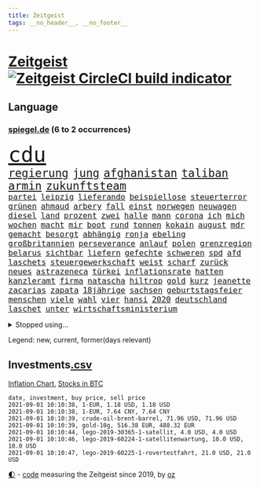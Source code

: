 ```yaml
---
title: Zeitgeist
tags: __no_header__, __no_footer__
---
```


# [Zeitgeist](https://oliz.io/zeitgeist/) [![Zeitgeist CircleCI build indicator](https://circleci.com/gh/ooz/zeitgeist.svg?style=shield)](https://circleci.com/gh/ooz/zeitgeist)

## Language

<h3><a href="https://www.spiegel.de" target="_blank">spiegel.de</a> (6 to 2 occurrences)</h3>
<p style="font-family:monospace">
<span style="font-size:32pt"><a href="news_links.html#cdu" class="current">cdu</a></span>
<br>
<span style="font-size:17pt"><a href="news_links.html#regierung" class="current">regierung</a></span>
<span style="font-size:17pt"><a href="news_links.html#jung" class="current">jung</a></span>
<span style="font-size:17pt"><a href="news_links.html#afghanistan" class="current">afghanistan</a></span>
<span style="font-size:17pt"><a href="news_links.html#taliban" class="current">taliban</a></span>
<span style="font-size:17pt"><a href="news_links.html#armin" class="current">armin</a></span>
<span style="font-size:17pt"><a href="news_links.html#zukunftsteam" class="new">zukunftsteam</a></span>
<br>
<span style="font-size:12pt"><a href="news_links.html#partei" class="current">partei</a></span>
<span style="font-size:12pt"><a href="news_links.html#leipzig" class="current">leipzig</a></span>
<span style="font-size:12pt"><a href="news_links.html#lieferando" class="new">lieferando</a></span>
<span style="font-size:12pt"><a href="news_links.html#beispiellose" class="current">beispiellose</a></span>
<span style="font-size:12pt"><a href="news_links.html#steuerterror" class="new">steuerterror</a></span>
<span style="font-size:12pt"><a href="news_links.html#grünen" class="current">grünen</a></span>
<span style="font-size:12pt"><a href="news_links.html#ahmaud" class="new">ahmaud</a></span>
<span style="font-size:12pt"><a href="news_links.html#arbery" class="new">arbery</a></span>
<span style="font-size:12pt"><a href="news_links.html#fall" class="current">fall</a></span>
<span style="font-size:12pt"><a href="news_links.html#einst" class="current">einst</a></span>
<span style="font-size:12pt"><a href="news_links.html#norwegen" class="current">norwegen</a></span>
<span style="font-size:12pt"><a href="news_links.html#neuwagen" class="current">neuwagen</a></span>
<span style="font-size:12pt"><a href="news_links.html#diesel" class="current">diesel</a></span>
<span style="font-size:12pt"><a href="news_links.html#land" class="current">land</a></span>
<span style="font-size:12pt"><a href="news_links.html#prozent" class="current">prozent</a></span>
<span style="font-size:12pt"><a href="news_links.html#zwei" class="current">zwei</a></span>
<span style="font-size:12pt"><a href="news_links.html#halle" class="current">halle</a></span>
<span style="font-size:12pt"><a href="news_links.html#mann" class="current">mann</a></span>
<span style="font-size:12pt"><a href="news_links.html#corona" class="current">corona</a></span>
<span style="font-size:12pt"><a href="news_links.html#ich" class="current">ich</a></span>
<span style="font-size:12pt"><a href="news_links.html#mich" class="current">mich</a></span>
<span style="font-size:12pt"><a href="news_links.html#wochen" class="current">wochen</a></span>
<span style="font-size:12pt"><a href="news_links.html#macht" class="current">macht</a></span>
<span style="font-size:12pt"><a href="news_links.html#mir" class="current">mir</a></span>
<span style="font-size:12pt"><a href="news_links.html#boot" class="current">boot</a></span>
<span style="font-size:12pt"><a href="news_links.html#rund" class="current">rund</a></span>
<span style="font-size:12pt"><a href="news_links.html#tonnen" class="current">tonnen</a></span>
<span style="font-size:12pt"><a href="news_links.html#kokain" class="current">kokain</a></span>
<span style="font-size:12pt"><a href="news_links.html#august" class="current">august</a></span>
<span style="font-size:12pt"><a href="news_links.html#mdr" class="current">mdr</a></span>
<span style="font-size:12pt"><a href="news_links.html#gemacht" class="current">gemacht</a></span>
<span style="font-size:12pt"><a href="news_links.html#besorgt" class="current">besorgt</a></span>
<span style="font-size:12pt"><a href="news_links.html#abhängig" class="current">abhängig</a></span>
<span style="font-size:12pt"><a href="news_links.html#ronja" class="current">ronja</a></span>
<span style="font-size:12pt"><a href="news_links.html#ebeling" class="new">ebeling</a></span>
<span style="font-size:12pt"><a href="news_links.html#großbritannien" class="current">großbritannien</a></span>
<span style="font-size:12pt"><a href="news_links.html#perseverance" class="current">perseverance</a></span>
<span style="font-size:12pt"><a href="news_links.html#anlauf" class="current">anlauf</a></span>
<span style="font-size:12pt"><a href="news_links.html#polen" class="current">polen</a></span>
<span style="font-size:12pt"><a href="news_links.html#grenzregion" class="new">grenzregion</a></span>
<span style="font-size:12pt"><a href="news_links.html#belarus" class="current">belarus</a></span>
<span style="font-size:12pt"><a href="news_links.html#sichtbar" class="current">sichtbar</a></span>
<span style="font-size:12pt"><a href="news_links.html#liefern" class="current">liefern</a></span>
<span style="font-size:12pt"><a href="news_links.html#gefechte" class="current">gefechte</a></span>
<span style="font-size:12pt"><a href="news_links.html#schweren" class="current">schweren</a></span>
<span style="font-size:12pt"><a href="news_links.html#spd" class="current">spd</a></span>
<span style="font-size:12pt"><a href="news_links.html#afd" class="current">afd</a></span>
<span style="font-size:12pt"><a href="news_links.html#laschets" class="current">laschets</a></span>
<span style="font-size:12pt"><a href="news_links.html#steuergewerkschaft" class="new">steuergewerkschaft</a></span>
<span style="font-size:12pt"><a href="news_links.html#weist" class="current">weist</a></span>
<span style="font-size:12pt"><a href="news_links.html#scharf" class="current">scharf</a></span>
<span style="font-size:12pt"><a href="news_links.html#zurück" class="current">zurück</a></span>
<span style="font-size:12pt"><a href="news_links.html#neues" class="current">neues</a></span>
<span style="font-size:12pt"><a href="news_links.html#astrazeneca" class="current">astrazeneca</a></span>
<span style="font-size:12pt"><a href="news_links.html#türkei" class="current">türkei</a></span>
<span style="font-size:12pt"><a href="news_links.html#inflationsrate" class="current">inflationsrate</a></span>
<span style="font-size:12pt"><a href="news_links.html#hatten" class="current">hatten</a></span>
<span style="font-size:12pt"><a href="news_links.html#kanzleramt" class="current">kanzleramt</a></span>
<span style="font-size:12pt"><a href="news_links.html#firma" class="current">firma</a></span>
<span style="font-size:12pt"><a href="news_links.html#natascha" class="new">natascha</a></span>
<span style="font-size:12pt"><a href="news_links.html#hiltrop" class="new">hiltrop</a></span>
<span style="font-size:12pt"><a href="news_links.html#gold" class="current">gold</a></span>
<span style="font-size:12pt"><a href="news_links.html#kurz" class="current">kurz</a></span>
<span style="font-size:12pt"><a href="news_links.html#jeanette" class="new">jeanette</a></span>
<span style="font-size:12pt"><a href="news_links.html#zacarias" class="new">zacarias</a></span>
<span style="font-size:12pt"><a href="news_links.html#zapata" class="new">zapata</a></span>
<span style="font-size:12pt"><a href="news_links.html#18jährige" class="current">18jährige</a></span>
<span style="font-size:12pt"><a href="news_links.html#sachsen" class="current">sachsen</a></span>
<span style="font-size:12pt"><a href="news_links.html#geburtstagsfeier" class="new">geburtstagsfeier</a></span>
<span style="font-size:12pt"><a href="news_links.html#menschen" class="current">menschen</a></span>
<span style="font-size:12pt"><a href="news_links.html#viele" class="current">viele</a></span>
<span style="font-size:12pt"><a href="news_links.html#wahl" class="current">wahl</a></span>
<span style="font-size:12pt"><a href="news_links.html#vier" class="current">vier</a></span>
<span style="font-size:12pt"><a href="news_links.html#hansi" class="current">hansi</a></span>
<span style="font-size:12pt"><a href="news_links.html#2020" class="current">2020</a></span>
<span style="font-size:12pt"><a href="news_links.html#deutschland" class="current">deutschland</a></span>
<span style="font-size:12pt"><a href="news_links.html#laschet" class="current">laschet</a></span>
<span style="font-size:12pt"><a href="news_links.html#unter" class="current">unter</a></span>
<span style="font-size:12pt"><a href="news_links.html#wirtschaftsministerium" class="current">wirtschaftsministerium</a></span>
</p>
<details>
<summary>Stopped using...</summary>
<p class="former" style="font-size:12pt">
brand(317) grenzen(317) coronainfektionen(316) erfahrung(316) trumps(316) usaußenminister(316) coronalockdown(315) komplizen(315) podium(315) serien(315) sexuelle(315) betrug(314) brettspiele(314) erneute(314) geistliche(314) schwieriger(314) spiels(314) verzögert(314) vorsitzende(314) wahlbetrug(314) antreten(313) ausbruch(313) coronaschnelltests(313) ehefrau(313) lunge(313) moderna(313) queen(313) regierungschefs(313) schweden(313) trägt(313) verdachts(313) verfassungsschutz(313) verstößen(313) wartet(313) woran(313) annehmen(312) arbeitsplätze(312) austritt(312) befand(312) beschädigt(312) brauchte(312) gefährden(312) gesamte(312) irland(312) maßnahme(312) nationalspieler(312) ruf(312) ruhm(312) schatten(312) schwangerschaft(312) schwedischen(312) show(312) verdächtiger(312) beruf(311) brinkhaus(311) chinesische(311) coronainfizierte(311) doppelt(311) erfolge(311) gipfel(311) klimawandels(311) künftigen(311) mut(311) ralph(311) regisseurin(311) schwierigen(311) spur(311) to(311) unionsfraktionschef(311) wahrheit(311) österreichische(311) air(310) allianz(310) armenien(310) bundespolizei(310) elektroauto(310) flüchten(310) gewaltige(310) kandidatinnen(310) rechtfertigt(310) registriert(310) schwangere(310) tradition(310) zurzeit(310) überlegen(310) aufeinander(309) ausländische(309) bayerische(309) bisschen(309) bull(309) entschuldigen(309) erfolgreicher(309) esken(309) jedem(309) jüngeren(309) kippe(309) lewis(309) londoner(309) medikament(309) promis(309) ringt(309) schlagzeilen(309) smith(309) sprache(309) sprang(309) umstrittener(309) usschauspieler(309) valley(309) verkauf(309) zusammenarbeit(309) zwillinge(309) öfter(309) 6(308) aggressive(308) anerkennung(308) atlanta(308) ausprobiert(308) belasten(308) erfahren(308) figuren(308) laura(308) lohnt(308) michelle(308) peru(308) piloten(308) schwarzwald(308) sechsten(308) spektakulär(308) spielten(308) südkorea(308) vatikan(308) wuhan(308) zahlt(308) 1980(307) ausnahmen(307) b(307) bewerber(307) chefin(307) filialen(307) haare(307) häufen(307) klimaschützer(307) konzentrieren(307) negativ(307) nutzte(307) philippinen(307) putsch(307) rassistischer(307) stuttgarter(307) unerwartet(307) unternehmer(307) widerspricht(307) achtelfinale(306) basketball(306) bekämpfung(306) demonstrationen(306) erbe(306) isolation(306) lakers(306) leitet(306) lust(306) nba(306) optimistisch(306) orbán(306) publikum(306) razzien(306) russell(306) schmerzen(306) signal(306) strafe(306) tötet(306) unruhen(306) update(306) verfolgung(306) verhängte(306) viktor(306) wald(306) zuge(306) zugunsten(306) asien(305) boden(305) coronatote(305) day(305) djokovic(305) eliten(305) entlässt(305) ermöglichen(305) glaubt(305) kardinal(305) posten(305) selben(305) staats(305) strikte(305) 71(304) aserbaidschan(304) bundeskriminalamt(304) digitalen(304) ernsthaften(304) gefühle(304) jahresbeginn(304) passieren(304) qualifikation(304) radikale(304) siegte(304) uiguren(304) vielfalt(304) wilson(304) 43(303) eilish(303) gesagt(303) kommission(303) köchin(303) lesen(303) lugert(303) nerven(303) politologe(303) saarland(303) schwanger(303) verena(303) verlauf(303) verspätung(303) verärgert(303) zweifeln(303) überwachen(303) anwälte(302) beschäftigen(302) disney+(302) distanziert(302) erschütterte(302) gespielt(302) h(302) inszenierung(302) mark(302) match(302) premiere(302) rande(302) sächsischen(302) wende(302) wirecardskandal(302) zeiten(302) abgelöst(301) aufgetreten(301) ausgenutzt(301) bekamen(301) feuerwehrmann(301) geplatzt(301) kräftig(301) maximilian(301) nachricht(301) organisierte(301) psychologin(301) setzten(301) ursachen(301) verbindet(301) werke(301) 16jährigen(300) dennis(300) dominanz(300) gedreht(300) house(300) lebenslange(300) negative(300) risiken(300) schnellen(300) volle(300) 17jährigen(299) beantragt(299) erneuert(299) eskalieren(299) fauci(299) philip(299) projekt(299) rechtliche(299) spektakel(299) spotify(299) 2030(298) demokratische(298) kindesmissbrauch(298) störung(298) trafen(298) 10(297) abtreten(297) aktie(297) apotheken(297) armenische(297) bgh(297) eindämmung(297) erleidet(297) falle(297) gaben(297) journalistin(297) rivale(297) schotten(297) schritte(297) teenager(297) umstrittenem(297) usrepräsentantenhaus(297) vorstellen(297) 2006(296) argentinien(296) ausschließen(296) beiträge(296) gabriel(296) lkw(296) ryan(296) unruhe(296) verbessern(296) alice(295) ansteckend(295) aufstand(295) deals(295) mick(295) probe(295) schumacher(295) monatelangen(294) staatsbürgerschaft(294) psychologe(293) schöne(293) unbekannt(293) verbände(293) überleben(293) bach(292) beschränkungen(292) coronaviruspandemie(292) entließ(292) entwickeln(292) kommentare(292) zulassen(292) überraschenden(292) begeben(291) kanzleramtschef(291) milliardenhöhe(291) patzer(291) schnellste(291) verfehlt(291) versorgen(291) barbara(290) clemens(290) dfbelf(290) englands(290) erfassen(290) juristen(290) mitnehmen(290) nase(290) tür(290) verzeihung(290) bangkok(289) einiger(289) erschienen(289) tennisspieler(289) drogen(288) eigenes(288) wünsche(288) jungs(287) kommende(287) aufgaben(286) drahtzieher(286) erfolgreichsten(286) gegnern(286) hausarrest(286) politikerin(286) startups(286) untergebracht(286) immunität(285) kandidieren(285) unsicher(285) anstiftung(284) architekt(284) bestmarke(284) langzeitfolgen(284) pandemiebekämpfung(284) praktisch(284) präsidentenwahl(284) sechzigerjahren(284) steffen(284) 19jähriger(283) springen(283) stürzen(283) zählte(283) gegenzug(282) kunstwerk(282) schönste(282) spielplan(282) revanche(281) bevorstehen(280) eroberte(280) generalbundesanwalt(280) vereidigt(280) wiener(280) 2009(279) beauftragt(279) erfährt(279) moschee(279) vertuscht(279) angeboten(278) sicherheitsgesetz(278) zuständig(278) 2012(277) hackerangriff(277) brasilianische(276) erforscht(276) fußballweltmeister(276) immens(276) abstieg(275) bester(275) dauert(275) erprobt(275) intensivstation(275) unterhaltung(275) bangen(274) bier(274) jubeln(274) herausforderung(273) afrikas(272) albtraum(272) benötigte(272) enthüllungen(272) jurist(272) staatshilfen(272) widmet(272) einkommen(271) koalitionspartner(271) airlines(270) chemikalien(270) unterbrochen(270) maradona(269) mittelpunkt(269) go(268) strafbar(268) termine(268) übereinstimmenden(268) segeln(267) versorgung(267) 6000(266) kanadas(266) kongress(266) disziplin(265) eingeschaltet(265) gegenmaßnahmen(265) türen(265) ferien(264) missachtung(264) sperren(264) barth(263) kontert(263) rodrigo(263) sophie(262) weidel(262) golfstar(261) kretschmann(261) winfried(261) zentimeter(261) atomabkommen(260) ausgestiegen(260) beendete(260) fluss(260) königreich(260) panne(260) premiers(260) syrischen(260) diesjährigen(259) biontechimpfstoff(258) onlinehändler(258) sammeln(257) sand(257) spacex(257) strukturen(255) exfreund(254) fremden(254) klarheit(254) verursachte(254) aktive(253) antony(253) gelogen(252) kehren(252) lopez(251) schadensersatz(251) ussängerin(251) herzinfarkt(250) farbe(249) prüfer(249) tina(248) coronalockerungen(247) reisebeschränkungen(246) berufswahl(245) titelkampf(244) jessica(243) prozessbeginn(243) unfällen(243) ärmelkanal(243) übergriffen(243) einreiseregeln(242) handgranate(242) adolf(241) brachten(240) strahlt(240) bunt(239) taxifahrer(239) trugen(239) durchhalten(238) heimatstadt(238) erzieher(237) clever(236) porträt(235) 62(233) drinnen(233) spannung(232) spielende(230) unternehmerin(230) generelle(229) grünenpolitikerin(229) sms(229) kopfverletzungen(227) schreien(227) betrag(225) priorisierung(225) festgesetzt(222) überschatten(221) monarchin(220) gottschalk(217) legenden(216) trainers(216) verbraucht(216) mehrmals(215) extra(213) westdeutschland(211) pink(210) südafrikanischen(207) verliehen(207) absolvieren(206) glasgow(205) hergestellt(205) turnerin(205) 160000(204) fotostrecke(204) schuf(203) fragwürdigen(202) rammt(202) ussender(202) medizinischen(201) unterscheidet(201) abouchakerprozess(200) beatrix(200) peilt(200) umarmung(200) offline(199) ausflüge(198) sprengkörper(196) kollegin(195) milliardär(195) desinformation(193) blaue(192) verschickt(192) total(189) verschollen(189) volles(189) abreise(188) extremwetter(188) ungemütlich(188) auge(187) el(187) behindern(186) iii(186) impfpass(186) stürze(186) rüdiger(184) panzer(183) unwahrscheinlich(183) beurlaubt(182) walterborjans(182) anfeindungen(181) elektronischen(180) tablets(179) bewerben(178) stromnetz(178) gezahlt(177) italiener(177) gartenkolumne(176) benannt(174) regierungsbildung(173) vereint(173) autokonzern(172) containerschiff(172) fluggesellschaft(172) j(172) jubelt(172) arroganz(170) kaffee(170) günstig(167) luxus(167) verstörend(166) atemnot(165) fußballspieler(165) typ(165) condor(164) zwangspause(164) japanerin(163) rein(163) coronalockdowns(162) verbots(162) finanzierten(161) missgeschick(161) hochrechnungen(160) hose(160) 2003(159) meteorologen(158) premierministerin(155) wilderer(155) ablösung(154) niemals(154) steuerhinterziehung(153) dates(152) einsätzen(152) holten(151) reha(151) anziehen(150) aufräumen(150) maren(150) ukrainischen(150) happy(149) angefeindet(148) duterte(148) fußballerinnen(148) eingesetzte(147) sicherheitslücke(146) disqualifikation(144) dopingtests(144) ausschluss(143) zusammengebrochen(143) geschäftsgebaren(142) reformieren(142) verbotenen(142) prostituierte(141) dosb(140) provider(140) sportbund(140) long(138) marihuana(138) methan(138) nordwesten(138) diplomatische(136) einladen(135) witwe(135) verteilten(131) fonds(130) ever(128) given(127) halbinsel(127) hilfreich(126) tägliche(126) altersgruppe(125) celsius(125) misstrauensvotum(125) molotowcocktails(125) gew(124) querdenkerdemos(124) zahlungsmittel(124) abkühlung(123) karsten(123) gewalttat(122) werteunion(122) äthiopische(121) fühle(120) kühl(120) menschliches(120) moderation(120) schwimmstar(120) zunehmen(120) einstellung(119) fasst(119) initiatoren(119) kolonialismus(119) nordmazedonien(119) brust(118) zwischenfall(118) ferdinand(117) rückzahlung(117) pcrtests(115) sloweniens(115) campingplatz(113) zufriedener(113) nordkoreanische(112) versammlungsverbote(112) zugreifen(112) öffneten(112) gauland(111) krisenland(110) heldin(109) verkünden(109) erwachsen(108) milliardenschweren(108) niemandem(108) komme(107) abwarten(106) hochrangige(106) marc(106) militärische(106) völkische(106) außenministers(105) institute(105) kubanische(105) massentests(105) positivem(105) schwimmerin(105) simone(105) unschlagbar(105) wütenden(105) echo(104) spekulation(104) verlieben(102) versprochenen(102) zunichte(102) eingebracht(100) itsicherheitsbehörde(100) ausgehen(99) invasion(99) kids(99) stromerzeugung(99) bka(98) filmfestspiele(98) querdenkerbewegung(96) spdchef(96) crystal(94) einheiten(94) reiter(94) gastronomen(93) naturschutzbund(93) referendum(93) spdchefin(93) heilpraktikerin(92) angereist(91) set(91) 48jähriger(90) beworfen(90) entertainer(90) libyens(90) oktoberfest(90) wiederaufbauen(90) geburten(89) passé(89) selbstverständlich(89) absolute(88) gebäuden(88) vorfahren(88) vorgeschrieben(88) wegweisenden(88) ausgezählt(87) cars(87) fußballbundesligisten(87) igmetallchef(87) körperlich(87) nsdap(87) partygäste(87) kiffen(86) 800(85) highlight(85) mentale(85) saunders(85) abspaltung(84) bayerkonzern(84) crime(84) gesetzes(84) hinzu(84) richteten(84) scholl(84) sächsische(83) tresor(83) autofahrern(82) clubs(82) einzel(82) erholen(82) neunjähriger(82) ängste(82) 110000(81) action(81) busfahrer(81) farbton(81) hergestellte(81) mixed(81) olympischem(81) kerosin(80) psyche(80) schollbiografin(80) westbrook(80) tendenzen(79) artefakte(78) auszusetzen(78) chips(78) interaktiven(78) lollitests(78) 2008(77) beibehalten(77) kreise(77) polittalk(77) absoluten(76) antisemitische(76) dynamik(76) eingestehen(76) hilflos(76) plagiatsvorwürfe(76) struktur(76) tanker(76) ungar(76) videoplattform(76) bezeichnen(75) eisschild(75) palästinensische(75) uraltrekord(75) aachen(74) arndt(74) elektro(74) fed(74) laster(74) nass(74) nikias(74) schämen(74) weitreichend(74) überdauert(74) 47jähriger(73) reserve(73) wirkten(73) abschieben(72) biles(72) gemischte(72) viking(72) zentralrat(72) biergarten(71) cduspitzenkandidat(71) element(71) hummels(71) lebend(71) telefonnummern(71) unglaublichen(71) unionskanzlerkandidaten(71) untersuchungsbericht(71) zustande(71) aussichtslos(70) fox(70) geflutet(70) gezählt(70) honorare(70) inspirieren(70) lateinamerikas(70) lindners(70) oppositionsführerin(70) pilotinnen(70) positionierte(70) regenbogenfarben(70) teamleiter(70) tierart(70) wmführung(70) ausgrenzen(69) bereichern(69) ernennt(69) gräbt(69) milliardärs(69) nachweisen(69) plagiatsvorwürfen(69) serbien(69) toptalent(69) alaba(68) bezeichnung(68) county(68) deutschlandachter(68) essens(68) ferienflieger(68) hitzestress(68) lydia(68) minsk(68) nashörner(68) zusammenschluss(68) rudern(67) tarife(67) ungemach(66) angeblichem(65) bundesfinanzminister(65) getäuscht(65) jüdisches(65) matchbälle(65) mrnaimpfstoff(65) ocean(65) vehikel(65) absehbare(64) qantas(64) sicherste(64) todesdrohungen(64) annamaria(63) auktionshäuser(63) australier(63) clanchef(63) ferchichi(63) gelenkt(63) regens(63) umfassende(63) umstellen(63) verschwörungsmythen(63) warschauer(63) ausländern(62) julius(62) konsumforscher(62) maskentragen(62) oregon(62) staatspräsidenten(62) waffenteile(62) forscherinnen(61) hierarchie(61) kriegswaffen(61) qualifizierte(61) drugs(60) fiame(60) kältesten(60) parlamentsgebäude(60) trumpanhänger(60) verriegelte(60) erlebnisse(59) tierärzte(59) bachef(58) berlinreinickendorf(58) hochwasserschutz(58) südchinesisches(58) treibstoff(58) verkohlte(58) zeug(58) reinhold(57) erfolgreiches(56) ilke(56) novak(56) vormittag(56) ben(55) kinderleichen(55) pionier(55) zugute(55) belastung(54) belgischen(54) favoritinnen(54) impfzertifikate(54) irritationen(54) befeuert(53) bolt(53) guido(53) hallein(53) imposante(53) summer(53) tvübertragung(53) geschwister(52) hybrid(52) intimität(52) pflegte(52) schließungen(52) untereinander(52) verarbeiten(52) wussten(52) ardern(51) bundestagskandidaten(51) jacinda(51) kriegsgefangene(51) neuseelands(51) olympiagold(51) schlägen(51) strobl(51) urteilte(51) wanken(51) 27jährige(50) amthor(50) außenseiterin(50) beihilfe(50) cantz(50) castillo(50) einwohnern(50) hollywoodstar(50) kirchen(50) kriminalität(50) olympischer(50) 49jähriger(49) ausgeübt(49) haderte(49) hochrechnung(49) mythos(49) vollgelaufene(49) wahllokale(49) weltall(49) wertsachen(49) überschwemmte(49) jahrelange(48) politikwissenschaftlerin(48) 77jährige(47) boltenhagen(47) djoković(47) künstlern(47) petflaschen(47) spontan(47) alltagshelden(46) entfallen(46) gefangenen(46) aufprall(45) aufregendsten(45) bucht(45) kollidiert(45) malaika(45) mihambo(45) ruiniert(45) weitspringerin(45) weitsprung(45) coronaschutzmaßnahmen(44) fern(44) lena(44) motoren(44) aline(43) altersrekord(43) anfängen(43) falschmeldungen(43) forscherteam(43) herstellen(43) kontinuierlich(43) verbotene(43) ausrücken(42) besuchte(42) ferieninsel(42) kroatien(42) küsten(42) marko(42) produktionsfirma(42) verbrennern(42) entmachteten(41) jeweiligen(41) kinderbüchertipps(41) rückstau(41) ukrainer(41) usain(41) verprügelte(41) verwandelte(41) vordergrund(41) atomgespräche(40) grenzschließungen(40) kummer(40) meilen(40) stettin(40) absurde(39) flüchtlingskrisen(39) veranstaltet(39) zugezogen(39) freute(38) frühestens(38) reine(38) russen(38) saul(38) schmutzige(38) spürbaren(38) unesco(38) welterbe(38) gründet(37) krisenstaat(37) moris(37) siebte(37) a66(36) bbcreporter(36) beeinflussung(36) geplündert(36) lehrergewerkschaft(36) slalomkanuten(36) steuerpläne(36) verfügen(36) 1996(35) aggression(35) bitcoinkurs(35) bolsonaros(35) genauer(35) kilogramm(35) kofferraum(35) passagen(35) tampa(35) unterlief(35) vormund(35) anwesen(34) auszeit(34) reiserückkehrer(34) schnellsten(34) intuitiv(33) assange(32) nasser(32) verfassungsschutzes(32) wikileaksgründer(32) zugelegt(32) dunkle(31) gewartet(31) kommunistischen(31) könnt(31) mittendrin(31) parteikollegin(31) patrouille(31) schillerndsten(31) sicherheitsleute(31) slowenien(31) virusvariantengebiet(31) funk(30) kathy(30) plagiatsjäger(30) plagiatsverdacht(30) rechtens(30) spielplatz(30) trevor(30) vorläufige(30) batterien(29) bejubeln(29) insbesondere(29) investigativjournalisten(29) nszeit(29) unwetterpotenzial(29) cdurechtsaußen(28) eritrea(28) gardasee(28) glückliche(28) grenzkontrollen(28) hauptdarsteller(28) stikochef(28) unglücksort(28) verschont(28) zeitfahren(28) übertraf(28) kabinettsmitglieder(27) querelen(27) schwein(27) spioniert(27) 33jährige(26) bränden(26) dwd(26) einstufung(26) kameramann(26) medaillengewinner(26) roulette(26) überflutete(26) fingerabdruck(25) langfristigen(25) mundtot(25) sorgten(25) streaminganbieter(25) verrückt(25) catania(24) intendant(24) itdienstleister(24) kaseya(24) kriegsgebieten(24) moïse(24) becciu(23) malta(23) softwareproblem(23) tags(23) wunderschön(23) bangladesch(22) düsterer(22) halbfinalaus(22) markenrecht(22) schottischen(22) vorgeschriebenen(22) übte(22) anhaltspunkte(21) filmkritik(21) gelockt(21) kaseyahack(21) tanks(21) urbane(21) anteilnahme(20) buchen(20) entgleist(20) jovenel(20) klimaprogramm(20) kruse(20) sandro(20) wetterextreme(20) dkp(19) guardian(19) notwendige(19) strafbefehl(19) zumeist(19) superspreadingevent(18) basketballer(17) durchzulassen(17) glich(17) global(17) haitianischen(17) lies(17) risikogebiet(17) strandkorb(17) timing(17) antiken(16) aufruhr(16) freue(16) hochinzidenzgebiet(16) stellenausschreibung(16) stolberg(16) aufwärtstrend(15) austragungsort(15) kontamination(15) wahlausschuss(15) zerstörten(15) komiker(14) laxe(14) rohstoff(14) verschlüsselt(14) wdr(14) zuspitzen(14) anstalt(13) kenne(13) martine(13) niedersachen(13) pflichtversicherung(13) verfassungsbeschwerden(13) versicherungspflicht(13) interaktive(12) katastrophengebiet(12) kosovo(12) krimis(12) recycelten(12) schadensbegrenzung(12) silverstone(12) zuzubereiten(12) anschluss(11) berührung(11) flutgebiet(11) geplünderte(11) hochwasseropfer(11) nso(11) python(11) tagt(11) ungelöst(11) unterirdische(11)
</p>
</details>
<p>Legend: <span class="new">new</span>, <span class="current">current</span>, <span class="former">former(days relevant)</span></p>

## Investments[.csv](investments.csv)

[Inflation Chart](https://inflationchart.com),
[Stocks in BTC](https://stonksinbtc.xyz/)

```
date, investment, buy price, sell price
2021-09-01 10:10:38, 1-EUR, 1.18 USD, 1.18 USD
2021-09-01 10:10:38, 1-EUR, 7.64 CNY, 7.64 CNY
2021-09-01 10:10:39, crude-oil-brent-barrel, 71.96 USD, 71.96 USD
2021-09-01 10:10:39, gold-10g, 516.38 EUR, 488.32 EUR
2021-09-01 10:10:44, lego-2019-30365-1-satellit, 4.0 USD, 4.0 USD
2021-09-01 10:10:46, lego-2019-60224-1-satellitenwartung, 10.0 USD, 10.0 USD
2021-09-01 10:10:47, lego-2019-60225-1-rovertestfahrt, 21.0 USD, 21.0 USD
```

<footer>
<a href="javascript:toggleTheme()" class="nav">🌓</a>
- <a href="https://github.com/ooz/zeitgeist">code</a> measuring the Zeitgeist since 2019, by <a href="https://oliz.io">oz</a>
</footer>
